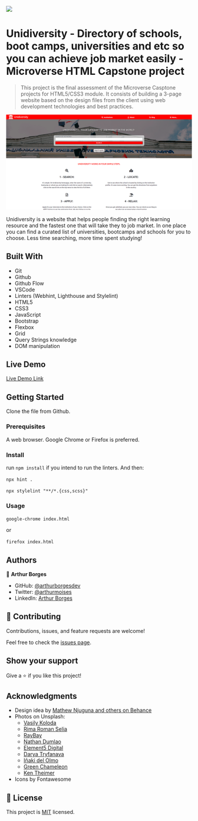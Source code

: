 ![](https://img.shields.io/badge/Microverse-blueviolet)

# Unidiversity - Directory of schools, boot camps, universities and etc so you can achieve job market easily - Microverse HTML Capstone project

> This project is the final assessment of the Microverse Casptone projects for HTML5/CSS3 module. It consists of building a 3-page website based on the design files from the client using web development technologies and best practices.

![unidiversity-screenshot](./img/unidiversity-screenshot.png)

Unidiversity is a website that helps people finding the right learning resource and the fastest one that will take they to job market. In one place you can find a curated list of universities, bootcamps and schools for you to choose. Less time searching, more time spent studying!

## Built With

- Git
- Github
- Github Flow
- VSCode
- Linters (Webhint, Lighthouse and Stylelint)
- HTML5
- CSS3
- JavaScript
- Bootstrap
- Flexbox
- Grid
- Query Strings knowledge
- DOM manipulation


## Live Demo

[Live Demo Link](https://arthurborgesdev.github.io/unidiversity)


## Getting Started

Clone the file from Github.

### Prerequisites

A web browser. Google Chrome or Firefox is preferred.

### Install

run `npm install` if you intend to run the linters. And then:

`npx hint .`

`npx stylelint "**/*.{css,scss}"`

### Usage

`google-chrome index.html`

or 

`firefox index.html`

## Authors

👤 **Arthur Borges**

- GitHub: [@arthurborgesdev](https://github.com/arthurborgesdev)
- Twitter: [@arthurmoises](https://twitter.com/arthurmoises)
- LinkedIn: [Arthur Borges](https://linkedin.com/in/arthurmoises)

## 🤝 Contributing

Contributions, issues, and feature requests are welcome!

Feel free to check the [issues page](https://github.com/arthurborgesdev/unidiversity/issues).

## Show your support

Give a ⭐️ if you like this project!

## Acknowledgments

- Design idea by [Mathew Njuguna and others on Behance](https://www.behance.net/mathewnjuguna)
- Photos on Unsplash:
  - [Vasily Koloda](https://unsplash.com/@napr0tiv)
  - [Rima Roman Selia](https://unsplash.com/@sxy_selia)
  - [RayBay](https://unsplash.com/@raybay)
  - [Nathan Dumlao](https://unsplash.com/@nate_dumlao)
  - [Element5 Digital](https://unsplash.com/@element5digital)
  - [Darya Tryfanava](https://unsplash.com/@darya_tryfanava)
  - [Iñaki del Olmo](https://unsplash.com/@inakihxz)
  - [Green Chameleon](https://unsplash.com/@craftedbygc)
  - [Ken Theimer](https://unsplash.com/@rubik3x)
- Icons by Fontawesome

## 📝 License

This project is [MIT](./LICENSE) licensed.